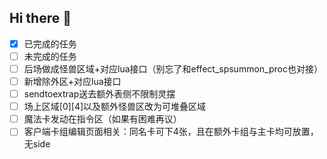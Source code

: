 ## Hi there 👋

- [x] 已完成的任务
- [ ] 未完成的任务
- [ ] 后场做成怪兽区域+对应lua接口（别忘了和effect_spsummon_proc也对接）
- [ ] 新增除外区+对应lua接口
- [ ] sendtoextrap送去额外表侧不限制灵摆
- [ ] 场上区域[0][4]以及额外怪兽区改为可堆叠区域
- [ ] 魔法卡发动在指令区（如果有困难再议）
- [ ] 客户端卡组编辑页面相关：同名卡可下4张，且在额外卡组与主卡均可放置，无side
